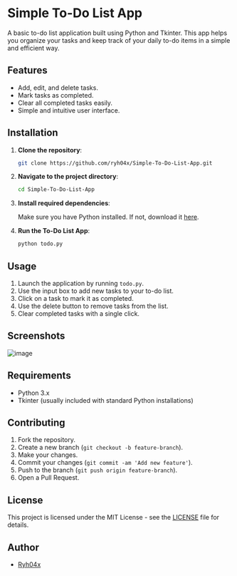# Simple To-Do List App

A basic to-do list application built using Python and Tkinter. This app helps you organize your tasks and keep track of your daily to-do items in a simple and efficient way.

## Features

- Add, edit, and delete tasks.
- Mark tasks as completed.
- Clear all completed tasks easily.
- Simple and intuitive user interface.

## Installation

1. **Clone the repository**:

   ```bash
   git clone https://github.com/ryh04x/Simple-To-Do-List-App.git
   ```

2. **Navigate to the project directory**:

   ```bash
   cd Simple-To-Do-List-App
   ```

3. **Install required dependencies**:

   Make sure you have Python installed. If not, download it [here](https://www.python.org/downloads/).

4. **Run the To-Do List App**:

   ```bash
   python todo.py
   ```

## Usage

1. Launch the application by running `todo.py`.
2. Use the input box to add new tasks to your to-do list.
3. Click on a task to mark it as completed.
4. Use the delete button to remove tasks from the list.
5. Clear completed tasks with a single click.


## Screenshots

![image](https://github.com/user-attachments/assets/a49c8a76-d080-4f9f-8a63-c45fddd8906d)


## Requirements

- Python 3.x
- Tkinter (usually included with standard Python installations)

## Contributing

1. Fork the repository.
2. Create a new branch (`git checkout -b feature-branch`).
3. Make your changes.
4. Commit your changes (`git commit -am 'Add new feature'`).
5. Push to the branch (`git push origin feature-branch`).
6. Open a Pull Request.

## License

This project is licensed under the MIT License - see the [LICENSE](LICENSE) file for details.

## Author

- [Ryh04x ](https://github.com/ryh04x)
